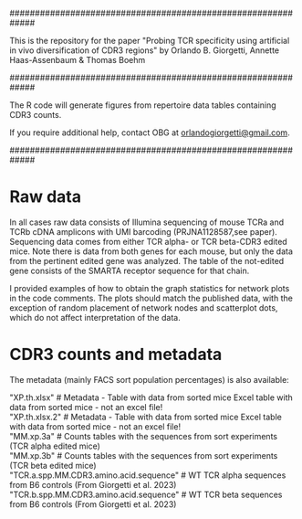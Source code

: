 #############################################################

This is the repository for the paper "Probing TCR specificity using artificial in vivo diversification of CDR3 regions"
by Orlando B. Giorgetti, Annette Haas-Assenbaum & Thomas Boehm

#############################################################

The R code will generate figures from repertoire data tables containing CDR3 counts.

If you require additional help, contact OBG at orlandogiorgetti@gmail.com.

#############################################################



Raw data
========

In all cases raw data consists of Illumina sequencing of mouse TCRa and TCRb cDNA amplicons with UMI barcoding (PRJNA1128587,see paper).
Sequencing data comes from either TCR alpha- or TCR beta-CDR3 edited mice. Note there is data from both genes for each mouse, but only
the data from the pertinent edited gene was analyzed. The table of the not-edited gene consists of the SMARTA receptor sequence for that chain.

I provided examples of how to obtain the graph statistics for network plots in the code comments. The plots should match the published data, 
with the exception of random placement of network nodes and scatterplot dots, which do not affect interpretation of the data.

CDR3 counts and metadata
========================

The metadata (mainly FACS sort population percentages) is also available:

"XP.th.xlsx" # Metadata - Table with data from sorted mice Excel table with data from sorted mice - not an excel file!  
"XP.th.xlsx.2" # Metadata - Table with data from sorted mice Excel table with data from sorted mice - not an excel file!  
"MM.xp.3a" # Counts tables with the sequences from sort experiments (TCR alpha edited mice)  
"MM.xp.3b" # Counts tables with the sequences from sort experiments (TCR beta edited mice)  
"TCR.a.spp.MM.CDR3.amino.acid.sequence" # WT TCR alpha sequences from B6 controls (From Giorgetti et al. 2023)  
"TCR.b.spp.MM.CDR3.amino.acid.sequence" # WT TCR beta sequences from B6 controls (From Giorgetti et al. 2023)  
